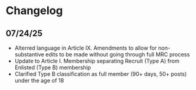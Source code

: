 # Changelog

## 07/24/25

- Alterred language in Article IX. Amendments to allow for non-substantive edits to be made without going through full MRC process 
- Update to Article I. Membership separating Recruit (Type A) from Enlisted (Type B) membership
- Clarified Type B classification as full member (90+ days, 50+ posts) under the age of 18 